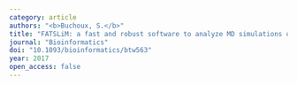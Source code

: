 ```yaml
---
category: article
authors: "<b>Buchoux, S.</b>"
title: "FATSLiM: a fast and robust software to analyze MD simulations of membranes"
journal: "Bioinformatics"
doi: "10.1093/bioinformatics/btw563"
year: 2017
open_access: false
---
```

